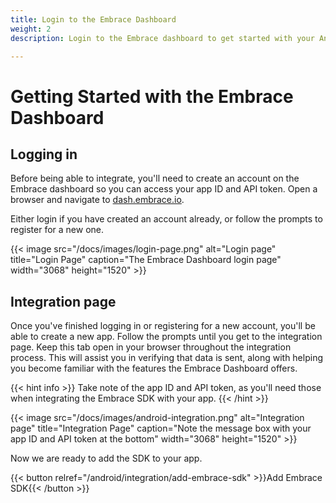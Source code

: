 ```yaml
---
title: Login to the Embrace Dashboard
weight: 2
description: Login to the Embrace dashboard to get started with your Android integration

---
```

# Getting Started with the Embrace Dashboard

## Logging in

Before being able to integrate, you'll need to create an account on the Embrace
dashboard so you can access your app ID and API token. Open a browser and
navigate to [dash.embrace.io](https://dash.embrace.io).

Either login if you have created an account already, or follow the prompts to
register for a new one.

{{< image src="/docs/images/login-page.png" alt="Login page" title="Login Page" caption="The Embrace Dashboard login page" width="3068" height="1520" >}}

## Integration page

Once you've finished logging in or registering for a new account, you'll be able
to create a new app. Follow the prompts until you get to the integration page.
Keep this tab open in your browser throughout the integration process. This will
assist you in verifying that data is sent, along with helping you become
familiar with the features the Embrace Dashboard offers.

{{< hint info >}}
Take note of the app ID and API token, as you'll need those when integrating the
Embrace SDK with your app.
{{< /hint >}}

{{< image src="/docs/images/android-integration.png" alt="Integration page" title="Integration Page" caption="Note the message box with your app ID and API token at the bottom" width="3068" height="1520" >}}

Now we are ready to add the SDK to your app.

{{< button relref="/android/integration/add-embrace-sdk" >}}Add Embrace SDK{{< /button >}}